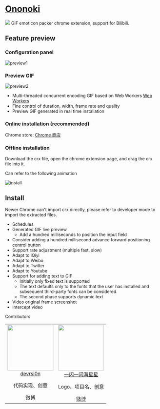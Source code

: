 # [Ononoki](https://zh.moegirl.org/zh-hans/%E6%96%A7%E4%B9%83%E6%9C%A8%E4%BD%99%E6%8E%A5)

![](./public/icons/192.jpg)
GIF emoticon packer chrome extension, support for Bilibili.

## Feature preview
### Configuration panel
![preview1](./preview1.png)

### Preview GIF
![preview2](./preview2.png)

- Multi-threaded concurrent encoding GIF based on Web Workers [Web Workers](https://developer.mozilla.org/zh-CN/docs/Web/API/Web_Workers_API/Using_web_workers)
- Fine control of duration, width, frame rate and quality
- Preview GIF generated in real time installation

### Online installation (recommended)
Chrome store: [Chrome 商店](https://chrome.google.com/webstore/detail/meme-maker/hlalndcfbinfampnholjnkcaimdgnfae)


### Offline installation
Download the crx file, open the chrome extension page, and drag the crx file into it.

Can refer to the following animation

![install](./how_to_install_offline_crx.gif)

## Install

Newer Chrome can't import crx directly, please refer to developer mode to import the extracted files.

- Schedules
- Generated GIF live preview
    - Add a hundred milliseconds to position the input field
- Consider adding a hundred millisecond advance forward positioning control button
- Support rate adjustment (multiple fast, slow)
- Adapt to iQiyi
- Adapt to Weibo
- Adapt to Twitter
- Adapt to Youtube
- Support for adding text to GIF
    - Initially only fixed text is supported
    - The text defaults only to the fonts that the user has installed and subsequent third-party fonts can be considered.
    - The second phase supports dynamic text
- Video original frame screenshot
- Intercept video

Contributors

<table>
  <tbody>
    <tr>
      <td align="center" valign="top">
        <img width="150" height="150" src="https://github.com/devrsi0n.png?s=150">
        <br>
        <a href="https://github.com/devrsi0n">devrsi0n</a>
        <br>
        <p>代码实现、创意</p>
        <a href="https://weibo.com/p/1005052398438325">微博</a>
      </td>
      <td align="center" valign="top">
        <img width="150" height="150" src="https://tvax1.sinaimg.cn/crop.181.54.252.252.180/735bdcf4ly8fn1lcaq067j20go0oramv.jpg">
        <br>
        <a href="https://weibo.com/u/1935400180">一闪一闪海星星</a>
        <br>
        <p>Logo、项目名、创意</p>
        <a href="https://weibo.com/u/1935400180">微博</a>
        <br>
      </td>
     </tr>
  </tbody>
</table>